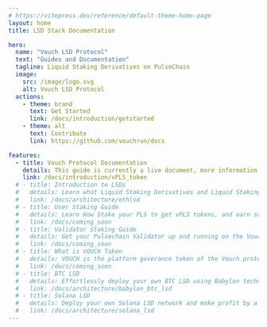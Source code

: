 ```yaml
---
# https://vitepress.dev/reference/default-theme-home-page
layout: home
title: LSD Stack Documentation

hero:
  name: "Vouch LSD Protocol"
  text: "Guides and Documentation"
  tagline: Liquid Staking Derivatives on PulseChain
  image:
    src: /image/logo.svg
    alt: Vouch LSD Protocol
  actions:
    - theme: brand
      text: Get Started
      link: /docs/introduction/getstarted
    - theme: alt
      text: Contribute
      link: https://github.com/vouchrun/docs

features:
  - title: Vouch Protocol Documentation
    details: This guide is currently a live document, more information will be added regularly.
    link: /docs/introduction/vPLS_token
  # - title: Introduction to LSDs
  #   details: Learn what Liquid Staking Derivatives and Liquid Staking Tokens are.
  #   link: /docs/architecture/ethlsd
  # - title: User Staking Guide
  #   details: Learn How Stake your PLS to get vPLS tokens, and earn some Pulsechain Yield.
  #   link: /docs/coming_soon
  # - title: Validator Staking Guide
  #   details: Get your Pulsechain Validator up and running on the Vouch Protocol.
  #   link: /docs/coming_soon
  # - title: What is VOUCH Token 
  #   details: VOUCH is the platform goverance token of the Vouch protocol.  
  #   link: /docs/coming_soon
  # - title: BTC LSD
  #   details: Effortlessly deploy your own BTC LSD using Babylon technology. For the first time, bitcoin holders can earn yields from their idle bitcoins in a secure way no third-party trust, no bitcoin bridging to any other chain.
  #   link: /docs/architecture/babylon_btc_lsd
  # - title: Solana LSD
  #   details: Deploy your own Solana LSD network and make profit by a few clicking
  #   link: /docs/architecture/solana_lsd
---
```



